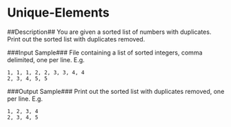 Unique-Elements
======

##Description##
You are given a sorted list of numbers with duplicates. Print out the sorted list with duplicates removed.

###Input Sample###
File containing a list of sorted integers, comma delimited, one per line. E.g.
```
1, 1, 1, 2, 2, 3, 3, 4, 4
2, 3, 4, 5, 5
```

###Output Sample###
Print out the sorted list with duplicates removed, one per line.
E.g.
```
1, 2, 3, 4
2, 3, 4, 5
```
